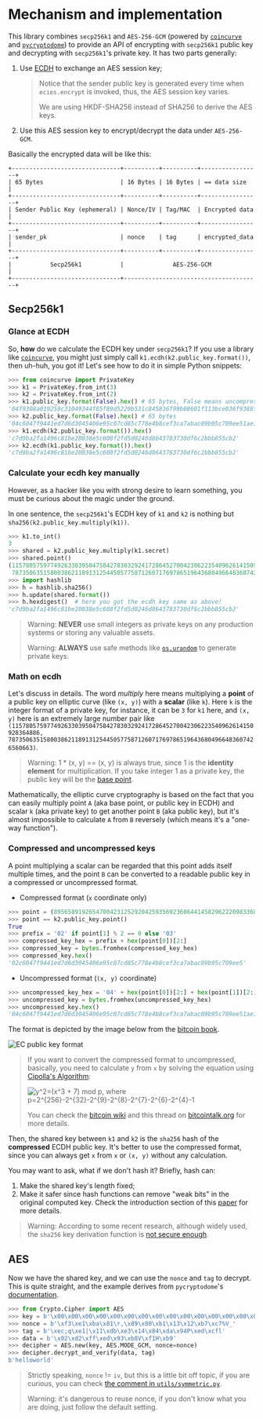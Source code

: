 # Mechanism and implementation

This library combines `secp256k1` and `AES-256-GCM` (powered by [`coincurve`](https://github.com/ofek/coincurve) and [`pycryptodome`](https://github.com/Legrandin/pycryptodome)) to provide an API of encrypting with `secp256k1` public key and decrypting with `secp256k1`'s private key. It has two parts generally:

1. Use [ECDH](https://en.wikipedia.org/wiki/Elliptic-curve_Diffie–Hellman) to exchange an AES session key;

   > Notice that the sender public key is generated every time when `ecies.encrypt` is invoked, thus, the AES session key varies.
   >
   > We are using HKDF-SHA256 instead of SHA256 to derive the AES keys.

2. Use this AES session key to encrypt/decrypt the data under `AES-256-GCM`.

Basically the encrypted data will be like this:

```plaintext
+-------------------------------+----------+----------+-----------------+
| 65 Bytes                      | 16 Bytes | 16 Bytes | == data size    |
+-------------------------------+----------+----------+-----------------+
| Sender Public Key (ephemeral) | Nonce/IV | Tag/MAC  | Encrypted data  |
+-------------------------------+----------+----------+-----------------+
| sender_pk                     | nonce    | tag      | encrypted_data  |
+-------------------------------+----------+----------+-----------------+
|           Secp256k1           |              AES-256-GCM              |
+-------------------------------+---------------------------------------+
```

## Secp256k1

### Glance at ECDH

So, **how** do we calculate the ECDH key under `secp256k1`? If you use a library like [`coincurve`](https://github.com/ofek/coincurve), you might just simply call `k1.ecdh(k2.public_key.format())`, then uh-huh, you got it! Let's see how to do it in simple Python snippets:

```python
>>> from coincurve import PrivateKey
>>> k1 = PrivateKey.from_int(3)
>>> k2 = PrivateKey.from_int(2)
>>> k1.public_key.format(False).hex() # 65 bytes, False means uncompressed key
'04f9308a019258c31049344f85f89d5229b531c845836f99b08601f113bce036f9388f7b0f632de8140fe337e62a37f3566500a99934c2231b6cb9fd7584b8e672'
>>> k2.public_key.format(False).hex() # 65 bytes
'04c6047f9441ed7d6d3045406e95c07cd85c778e4b8cef3ca7abac09b95c709ee51ae168fea63dc339a3c58419466ceaeef7f632653266d0e1236431a950cfe52a'
>>> k1.ecdh(k2.public_key.format()).hex()
'c7d9ba2fa1496c81be20038e5c608f2fd5d0246d8643783730df6c2bbb855cb2'
>>> k2.ecdh(k1.public_key.format()).hex()
'c7d9ba2fa1496c81be20038e5c608f2fd5d0246d8643783730df6c2bbb855cb2'
```

### Calculate your ecdh key manually

However, as a hacker like you with strong desire to learn something, you must be curious about the magic under the ground.

In one sentence, the `secp256k1`'s ECDH key of `k1` and `k2` is nothing but `sha256(k2.public_key.multiply(k1))`.

```python
>>> k1.to_int()
3
>>> shared = k2.public_key.multiply(k1.secret)
>>> shared.point()
(115780575977492633039504758427830329241728645270042306223540962614150928364886,
 78735063515800386211891312544505775871260717697865196436804966483607426560663)
>>> import hashlib
>>> h = hashlib.sha256()
>>> h.update(shared.format())
>>> h.hexdigest()  # here you got the ecdh key same as above!
'c7d9ba2fa1496c81be20038e5c608f2fd5d0246d8643783730df6c2bbb855cb2'
```

> Warning: **NEVER** use small integers as private keys on any production systems or storing any valuable assets.
>
> Warning: **ALWAYS** use safe methods like [`os.urandom`](https://docs.python.org/3/library/os.html#os.urandom) to generate private keys.

### Math on ecdh

Let's discuss in details. The word _multiply_ here means multiplying a **point** of a public key on elliptic curve (like `(x, y)`) with a **scalar** (like `k`). Here `k` is the integer format of a private key, for instance, it can be `3` for `k1` here, and `(x, y)` here is an extremely large number pair like `(115780575977492633039504758427830329241728645270042306223540962614150928364886, 78735063515800386211891312544505775871260717697865196436804966483607426560663)`.

> Warning: 1 \* (x, y) == (x, y) is always true, since 1 is the **identity element** for multiplication. If you take integer 1 as a private key, the public key will be the [base point](https://en.wikipedia.org/wiki/Elliptic_Curve_Digital_Signature_Algorithm#Signature_generation_algorithm).

Mathematically, the elliptic curve cryptography is based on the fact that you can easily multiply point `A` (aka base point, or public key in ECDH) and scalar `k` (aka private key) to get another point `B` (aka public key), but it's almost impossible to calculate `A` from `B` reversely (which means it's a "one-way function").

### Compressed and uncompressed keys

A point multiplying a scalar can be regarded that this point adds itself multiple times, and the point `B` can be converted to a readable public key in a compressed or uncompressed format.

- Compressed format (`x` coordinate only)

```python
>>> point = (89565891926547004231252920425935692360644145829622209833684329913297188986597, 12158399299693830322967808612713398636155367887041628176798871954788371653930)
>>> point == k2.public_key.point()
True
>>> prefix = '02' if point[1] % 2 == 0 else '03'
>>> compressed_key_hex = prefix + hex(point[0])[2:]
>>> compressed_key = bytes.fromhex(compressed_key_hex)
>>> compressed_key.hex()
'02c6047f9441ed7d6d3045406e95c07cd85c778e4b8cef3ca7abac09b95c709ee5'
```

- Uncompressed format (`(x, y)` coordinate)

```python
>>> uncompressed_key_hex = '04' + hex(point[0])[2:] + hex(point[1])[2:]
>>> uncompressed_key = bytes.fromhex(uncompressed_key_hex)
>>> uncompressed_key.hex()
'04c6047f9441ed7d6d3045406e95c07cd85c778e4b8cef3ca7abac09b95c709ee51ae168fea63dc339a3c58419466ceaeef7f632653266d0e1236431a950cfe52a'
```

The format is depicted by the image below from the [bitcoin book](https://github.com/bitcoinbook/bitcoinbook).

![EC public key format](https://raw.githubusercontent.com/bitcoinbook/bitcoinbook/develop/images/mbc2_0407.png)

> If you want to convert the compressed format to uncompressed, basically, you need to calculate `y` from `x` by solving the equation using [Cipolla's Algorithm](https://en.wikipedia.org/wiki/Cipolla's_algorithm):
>
> ![y^2=(x^3 + 7) mod p, where p=2^{256}-2^{32}-2^{9}-2^{8}-2^{7}-2^{6}-2^{4}-1](<https://tex.s2cms.ru/svg/%20y%5E2%3D(x%5E3%20%2B%207)%20%5Cbmod%20p%2C%5C%20where%5C%20p%3D2%5E%7B256%7D-2%5E%7B32%7D-2%5E%7B9%7D-2%5E%7B8%7D-2%5E%7B7%7D-2%5E%7B6%7D-2%5E%7B4%7D-1%20>)
>
> You can check the [bitcoin wiki](https://en.bitcoin.it/wiki/Secp256k1) and this thread on [bitcointalk.org](https://bitcointalk.org/index.php?topic=644919.msg7205689#msg7205689) for more details.

Then, the shared key between `k1` and `k2` is the `sha256` hash of the **compressed** ECDH public key. It's better to use the compressed format, since you can always get `x` from `x` or `(x, y)` without any calculation.

You may want to ask, what if we don't hash it? Briefly, hash can:

1. Make the shared key's length fixed;
2. Make it safer since hash functions can remove "weak bits" in the original computed key. Check the introduction section of this [paper](http://cacr.uwaterloo.ca/techreports/1998/corr98-05.pdf) for more details.

> Warning: According to some recent research, although widely used, the `sha256` key derivation function is [not secure enough](https://github.com/ecies/py/issues/82).

## AES

Now we have the shared key, and we can use the `nonce` and `tag` to decrypt. This is quite straight, and the example derives from `pycryptodome`'s [documentation](https://pycryptodome.readthedocs.io/en/latest/src/examples.html#encrypt-data-with-aes).

```python
>>> from Crypto.Cipher import AES
>>> key = b'\x00\x00\x00\x00\x00\x00\x00\x00\x00\x00\x00\x00\x00\x00\x00\x00\x00\x00\x00\x00\x00\x00\x00\x00\x00\x00\x00\x00\x00\x00\x00\x00'
>>> nonce = b'\xf3\xe1\xba\x81\r,\x89\x00\xb1\x13\x12\xb7\xc7%V_'
>>> tag = b'\xec;q\xe1|\x11\xdb\xe3\x14\x84\xda\x94P\xed\xcfl'
>>> data = b'\x02\xd2\xff\xed\x93\xb8V\xf1H\xb9'
>>> decipher = AES.new(key, AES.MODE_GCM, nonce=nonce)
>>> decipher.decrypt_and_verify(data, tag)
b'helloworld'
```

> Strictly speaking, `nonce` != `iv`, but this is a little bit off topic, if you are curious, you can check [the comment in `utils/symmetric.py`](./ecies/utils/symmetric.py#L79).
>
> Warning: it's dangerous to reuse nonce, if you don't know what you are doing, just follow the default setting.
